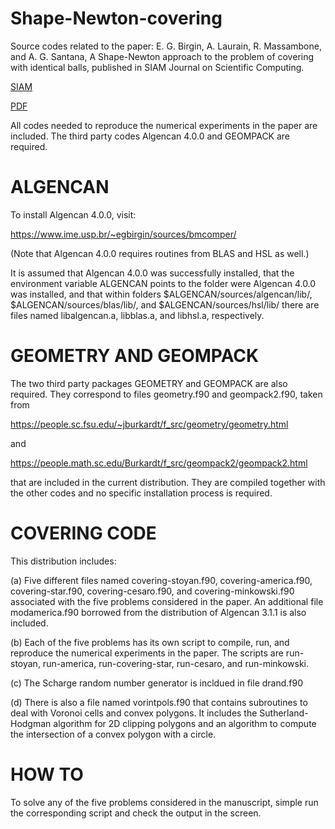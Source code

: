 # Shape-Newton-covering
Source codes related to the paper: E. G. Birgin, A. Laurain, R. Massambone, and A. G. Santana, A Shape-Newton approach to the problem of covering with identical balls, published in SIAM Journal on Scientific Computing.

[SIAM](https://epubs.siam.org/doi/10.1137/21M1426067)

[PDF](https://www.ime.usp.br/~egbirgin/publications/coveringsecond.pdf)


All codes needed to reproduce the numerical experiments in the paper
are included. The third party codes Algencan 4.0.0 and GEOMPACK are
required.

ALGENCAN
========

To install Algencan 4.0.0, visit:

https://www.ime.usp.br/~egbirgin/sources/bmcomper/

(Note that Algencan 4.0.0 requires routines from BLAS and HSL as
well.)

It is assumed that Algencan 4.0.0 was successfully installed, that the
environment variable ALGENCAN points to the folder were Algencan 4.0.0
was installed, and that within folders
$ALGENCAN/sources/algencan/lib/, $ALGENCAN/sources/blas/lib/, and
$ALGENCAN/sources/hsl/lib/ there are files named libalgencan.a,
libblas.a, and libhsl.a, respectively.

GEOMETRY AND GEOMPACK
=====================

The two third party packages GEOMETRY and GEOMPACK are also
required. They correspond to files geometry.f90 and geompack2.f90,
taken from

https://people.sc.fsu.edu/~jburkardt/f_src/geometry/geometry.html

and

https://people.math.sc.edu/Burkardt/f_src/geompack2/geompack2.html

that are included in the current distribution. They are compiled
together with the other codes and no specific installation process is
required.

COVERING CODE
=============

This distribution includes:

(a) Five different files named covering-stoyan.f90,
covering-america.f90, covering-star.f90, covering-cesaro.f90, and
covering-minkowski.f90 associated with the five problems considered in
the paper. An additional file modamerica.f90 borrowed from the
distribution of Algencan 3.1.1 is also included.

(b) Each of the five problems has its own script to compile, run, and
reproduce the numerical experiments in the paper. The scripts are
run-stoyan, run-america, run-covering-star, run-cesaro, and
run-minkowski.

(c) The Scharge random number generator is incldued in file drand.f90

(d) There is also a file named vorintpols.f90 that contains
subroutines to deal with Voronoi cells and convex polygons. It
includes the Sutherland-Hodgman algorithm for 2D clipping polygons and
an algorithm to compute the intersection of a convex polygon with a
circle.

HOW TO
======

To solve any of the five problems considered in the manuscript, simple
run the corresponding script and check the output in the screen.
